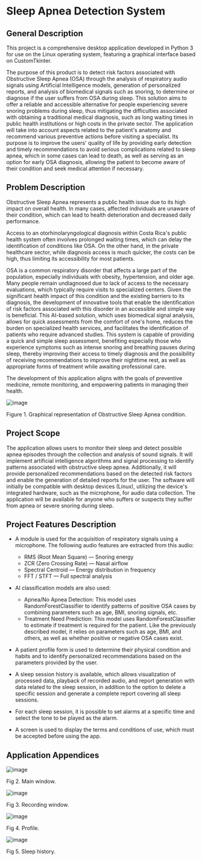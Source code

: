 # Sleep Apnea Detection System
## General Description
This project is a comprehensive desktop application developed in Python 3 for use on the Linux operating system, featuring a graphical interface based on CustomTkinter.

The purpose of this product is to detect risk factors associated with Obstructive Sleep Apnea (OSA) through the analysis of respiratory audio signals using Artificial Intelligence models, generation of personalized reports, and analysis of biomedical signals such as snoring, to determine or diagnose if the user suffers from OSA during sleep. This solution aims to offer a reliable and accessible alternative for people experiencing severe snoring problems during sleep, thus mitigating the difficulties associated with obtaining a traditional medical diagnosis, such as long waiting times in public health institutions or high costs in the private sector. The application will take into account aspects related to the patient's anatomy and recommend various preventive actions before visiting a specialist. Its purpose is to improve the users' quality of life by providing early detection and timely recommendations to avoid serious complications related to sleep apnea, which in some cases can lead to death, as well as serving as an option for early OSA diagnosis, allowing the patient to become aware of their condition and seek medical attention if necessary.

## Problem Description
Obstructive Sleep Apnea represents a public health issue due to its high impact on overall health. In many cases, affected individuals are unaware of their condition, which can lead to health deterioration and decreased daily performance.

Access to an otorhinolaryngological diagnosis within Costa Rica's public health system often involves prolonged waiting times, which can delay the identification of conditions like OSA. On the other hand, in the private healthcare sector, while diagnosis access is much quicker, the costs can be high, thus limiting its accessibility for most patients.

OSA is a common respiratory disorder that affects a large part of the population, especially individuals with obesity, hypertension, and older age. Many people remain undiagnosed due to lack of access to the necessary evaluations, which typically require visits to specialized centers. Given the significant health impact of this condition and the existing barriers to its diagnosis, the development of innovative tools that enable the identification of risk factors associated with this disorder in an accessible and simple way is beneficial. This AI-based solution, which uses biomedical signal analysis, allows for quick assessments from the comfort of one's home, reduces the burden on specialized health services, and facilitates the identification of patients who require advanced studies. This system is capable of providing a quick and simple sleep assessment, benefiting especially those who experience symptoms such as intense snoring and breathing pauses during sleep, thereby improving their access to timely diagnosis and the possibility of receiving recommendations to improve their nighttime rest, as well as appropriate forms of treatment while awaiting professional care.

The development of this application aligns with the goals of preventive medicine, remote monitoring, and empowering patients in managing their health.

![image](https://github.com/user-attachments/assets/14e10b4c-3964-41e1-8965-379f6b16163f)

Figure 1. Graphical representation of Obstructive Sleep Apnea condition.

## Project Scope
The application allows users to monitor their sleep and detect possible apnea episodes through the collection and analysis of sound signals. It will implement artificial intelligence algorithms and signal processing to identify patterns associated with obstructive sleep apnea. Additionally, it will provide personalized recommendations based on the detected risk factors and enable the generation of detailed reports for the user. The software will initially be compatible with desktop devices (Linux), utilizing the device's integrated hardware, such as the microphone, for audio data collection. The application will be available for anyone who suffers or suspects they suffer from apnea or severe snoring during sleep.

## Project Features Description
* A module is used for the acquisition of respiratory signals using a microphone. The following audio features are extracted from this audio:
  - RMS (Root Mean Square) — Snoring energy
  - ZCR (Zero Crossing Rate) — Nasal airflow
  - Spectral Centroid — Energy distribution in frequency
  - FFT / STFT — Full spectral analysis
* AI classification models are also used:
  - Apnea/No Apnea Detection: This model uses RandomForestClassifier to identify patterns of positive OSA cases by combining parameters such as age, BMI, snoring signals, etc.
  - Treatment Need Prediction: This model uses RandomForestClassifier to estimate if treatment is required for the patient. Like the previously described model, it relies on parameters such as age, BMI, and others, as well as whether positive or negative OSA cases exist.

* A patient profile form is used to determine their physical condition and habits and to identify personalized recommendations based on the parameters provided by the user.
* A sleep session history is available, which allows visualization of processed data, playback of recorded audio, and report generation with data related to the sleep session, in addition to the option to delete a specific session and generate a complete report covering all sleep sessions.
* For each sleep session, it is possible to set alarms at a specific time and select the tone to be played as the alarm.

* A screen is used to display the terms and conditions of use, which must be accepted before using the app.

## Application Appendices

![image](https://github.com/mjcarranza/Apnea-Detector/blob/main/assets/App%20Images/Screenshot%20from%202025-06-18%2010-28-47.png)

Fig 2. Main window.

![image](https://github.com/mjcarranza/Apnea-Detector/blob/main/assets/App%20Images/Screenshot%20from%202025-06-18%2010-28-54.png)

Fig 3. Recording window.

![image](https://github.com/mjcarranza/Apnea-Detector/blob/main/assets/App%20Images/Screenshot%20from%202025-06-18%2010-44-52.png)

Fig 4. Profile.

![image](https://github.com/mjcarranza/Apnea-Detector/blob/main/assets/App%20Images/Screenshot%20from%202025-06-18%2011-02-59.png)

Fig 5. Sleep history.
